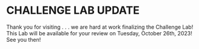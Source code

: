 # CHALLENGE LAB UPDATE
Thank you for visiting . . .  we are hard at work finalizing the Challenge Lab!
This Lab will be available for your review on Tuesday, October 26th, 2023!
See you then!
